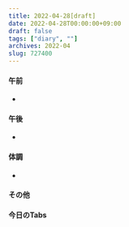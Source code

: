 ```yaml
---
title: 2022-04-28[draft]
date: 2022-04-28T00:00:00+09:00
draft: false
tags: ["diary", ""]
archives: 2022-04
slug: 727400
---
```

#### 午前
- 
#### 午後
- 
#### 体調
- 
#### その他
#### 今日のTabs
